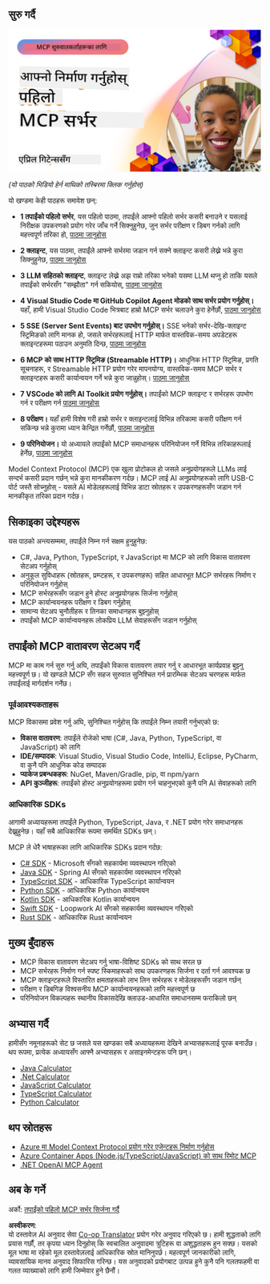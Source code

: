 <!--
CO_OP_TRANSLATOR_METADATA:
{
  "original_hash": "858362ce0118de3fec0f9114bf396101",
  "translation_date": "2025-08-18T16:11:33+00:00",
  "source_file": "03-GettingStarted/README.md",
  "language_code": "ne"
}
-->
## सुरु गर्दै  

[![आफ्नो पहिलो MCP सर्भर बनाउनुहोस्](../../../translated_images/04.0ea920069efd979a0b2dad51e72c1df7ead9c57b3305796068a6cee1f0dd6674.ne.png)](https://youtu.be/sNDZO9N4m9Y)

_(यो पाठको भिडियो हेर्न माथिको तस्बिरमा क्लिक गर्नुहोस्)_

यो खण्डमा केही पाठहरू समावेश छन्:

- **1 तपाईंको पहिलो सर्भर**, यस पहिलो पाठमा, तपाईंले आफ्नो पहिलो सर्भर कसरी बनाउने र यसलाई निरीक्षक उपकरणको प्रयोग गरेर जाँच गर्ने सिक्नुहुनेछ, जुन सर्भर परीक्षण र डिबग गर्नको लागि महत्त्वपूर्ण तरिका हो, [पाठमा जानुहोस्](01-first-server/README.md)

- **2 क्लाइन्ट**, यस पाठमा, तपाईंले आफ्नो सर्भरमा जडान गर्न सक्ने क्लाइन्ट कसरी लेख्ने भन्ने कुरा सिक्नुहुनेछ, [पाठमा जानुहोस्](02-client/README.md)

- **3 LLM सहितको क्लाइन्ट**, क्लाइन्ट लेख्ने अझ राम्रो तरिका भनेको यसमा LLM थप्नु हो ताकि यसले तपाईंको सर्भरसँग "सम्झौता" गर्न सकियोस्, [पाठमा जानुहोस्](03-llm-client/README.md)

- **4 Visual Studio Code मा GitHub Copilot Agent मोडको साथ सर्भर प्रयोग गर्नुहोस्।** यहाँ, हामी Visual Studio Code भित्रबाट हाम्रो MCP सर्भर चलाउने कुरा हेर्नेछौं, [पाठमा जानुहोस्](04-vscode/README.md)

- **5 SSE (Server Sent Events) बाट उपभोग गर्नुहोस्।** SSE भनेको सर्भर-देखि-क्लाइन्ट स्ट्रिमिङको लागि मानक हो, जसले सर्भरहरूलाई HTTP मार्फत वास्तविक-समय अपडेटहरू क्लाइन्टहरूमा पठाउन अनुमति दिन्छ, [पाठमा जानुहोस्](05-sse-server/README.md)

- **6 MCP को साथ HTTP स्ट्रिमिङ (Streamable HTTP)।** आधुनिक HTTP स्ट्रिमिङ, प्रगति सूचनाहरू, र Streamable HTTP प्रयोग गरेर मापनयोग्य, वास्तविक-समय MCP सर्भर र क्लाइन्टहरू कसरी कार्यान्वयन गर्ने भन्ने कुरा जान्नुहोस्। [पाठमा जानुहोस्](06-http-streaming/README.md)

- **7 VSCode को लागि AI Toolkit प्रयोग गर्नुहोस्।** तपाईंको MCP क्लाइन्ट र सर्भरहरू उपभोग गर्न र परीक्षण गर्न [पाठमा जानुहोस्](07-aitk/README.md)

- **8 परीक्षण।** यहाँ हामी विशेष गरी हाम्रो सर्भर र क्लाइन्टलाई विभिन्न तरिकामा कसरी परीक्षण गर्न सकिन्छ भन्ने कुरामा ध्यान केन्द्रित गर्नेछौं, [पाठमा जानुहोस्](08-testing/README.md)

- **9 परिनियोजन।** यो अध्यायले तपाईंको MCP समाधानहरू परिनियोजन गर्ने विभिन्न तरिकाहरूलाई हेर्नेछ, [पाठमा जानुहोस्](09-deployment/README.md)

Model Context Protocol (MCP) एक खुला प्रोटोकल हो जसले अनुप्रयोगहरूले LLMs लाई सन्दर्भ कसरी प्रदान गर्छन् भन्ने कुरा मानकीकरण गर्दछ। MCP लाई AI अनुप्रयोगहरूको लागि USB-C पोर्ट जस्तै सोच्नुहोस् - यसले AI मोडेलहरूलाई विभिन्न डाटा स्रोतहरू र उपकरणहरूसँग जडान गर्न मानकीकृत तरिका प्रदान गर्दछ।

## सिकाइका उद्देश्यहरू

यस पाठको अन्त्यसम्ममा, तपाईंले निम्न गर्न सक्षम हुनुहुनेछ:

- C#, Java, Python, TypeScript, र JavaScript मा MCP को लागि विकास वातावरण सेटअप गर्नुहोस्
- अनुकूल सुविधाहरू (स्रोतहरू, प्रम्प्टहरू, र उपकरणहरू) सहित आधारभूत MCP सर्भरहरू निर्माण र परिनियोजन गर्नुहोस्
- MCP सर्भरहरूसँग जडान हुने होस्ट अनुप्रयोगहरू सिर्जना गर्नुहोस्
- MCP कार्यान्वयनहरू परीक्षण र डिबग गर्नुहोस्
- सामान्य सेटअप चुनौतीहरू र तिनका समाधानहरू बुझ्नुहोस्
- तपाईंको MCP कार्यान्वयनहरू लोकप्रिय LLM सेवाहरूसँग जडान गर्नुहोस्

## तपाईंको MCP वातावरण सेटअप गर्दै

MCP मा काम गर्न सुरु गर्नु अघि, तपाईंको विकास वातावरण तयार गर्नु र आधारभूत कार्यप्रवाह बुझ्नु महत्त्वपूर्ण छ। यो खण्डले MCP सँग सहज सुरुवात सुनिश्चित गर्न प्रारम्भिक सेटअप चरणहरू मार्फत तपाईंलाई मार्गदर्शन गर्नेछ।

### पूर्वआवश्यकताहरू

MCP विकासमा प्रवेश गर्नु अघि, सुनिश्चित गर्नुहोस् कि तपाईंले निम्न तयारी गर्नुभएको छ:

- **विकास वातावरण**: तपाईंले रोजेको भाषा (C#, Java, Python, TypeScript, वा JavaScript) को लागि
- **IDE/सम्पादक**: Visual Studio, Visual Studio Code, IntelliJ, Eclipse, PyCharm, वा कुनै पनि आधुनिक कोड सम्पादक
- **प्याकेज प्रबन्धकहरू**: NuGet, Maven/Gradle, pip, वा npm/yarn
- **API कुञ्जीहरू**: तपाईंको होस्ट अनुप्रयोगहरूमा प्रयोग गर्न चाहनुभएको कुनै पनि AI सेवाहरूको लागि

### आधिकारिक SDKs

आगामी अध्यायहरूमा तपाईंले Python, TypeScript, Java, र .NET प्रयोग गरेर समाधानहरू देख्नुहुनेछ। यहाँ सबै आधिकारिक रूपमा समर्थित SDKs छन्।

MCP ले धेरै भाषाहरूका लागि आधिकारिक SDKs प्रदान गर्दछ:
- [C# SDK](https://github.com/modelcontextprotocol/csharp-sdk) - Microsoft सँगको सहकार्यमा व्यवस्थापन गरिएको
- [Java SDK](https://github.com/modelcontextprotocol/java-sdk) - Spring AI सँगको सहकार्यमा व्यवस्थापन गरिएको
- [TypeScript SDK](https://github.com/modelcontextprotocol/typescript-sdk) - आधिकारिक TypeScript कार्यान्वयन
- [Python SDK](https://github.com/modelcontextprotocol/python-sdk) - आधिकारिक Python कार्यान्वयन
- [Kotlin SDK](https://github.com/modelcontextprotocol/kotlin-sdk) - आधिकारिक Kotlin कार्यान्वयन
- [Swift SDK](https://github.com/modelcontextprotocol/swift-sdk) - Loopwork AI सँगको सहकार्यमा व्यवस्थापन गरिएको
- [Rust SDK](https://github.com/modelcontextprotocol/rust-sdk) - आधिकारिक Rust कार्यान्वयन

## मुख्य बुँदाहरू

- MCP विकास वातावरण सेटअप गर्नु भाषा-विशिष्ट SDKs को साथ सरल छ
- MCP सर्भरहरू निर्माण गर्न स्पष्ट स्किमाहरूको साथ उपकरणहरू सिर्जना र दर्ता गर्न आवश्यक छ
- MCP क्लाइन्टहरूले विस्तारित क्षमताहरूको लाभ लिन सर्भरहरू र मोडेलहरूसँग जडान गर्छन्
- परीक्षण र डिबगिङ विश्वसनीय MCP कार्यान्वयनहरूको लागि महत्त्वपूर्ण छ
- परिनियोजन विकल्पहरू स्थानीय विकासदेखि क्लाउड-आधारित समाधानसम्म फराकिलो छन्

## अभ्यास गर्दै

हामीसँग नमूनाहरूको सेट छ जसले यस खण्डका सबै अध्यायहरूमा देखिने अभ्यासहरूलाई पूरक बनाउँछ। थप रूपमा, प्रत्येक अध्यायसँग आफ्नै अभ्यासहरू र असाइनमेन्टहरू पनि छन्।

- [Java Calculator](./samples/java/calculator/README.md)
- [.Net Calculator](../../../03-GettingStarted/samples/csharp)
- [JavaScript Calculator](./samples/javascript/README.md)
- [TypeScript Calculator](./samples/typescript/README.md)
- [Python Calculator](../../../03-GettingStarted/samples/python)

## थप स्रोतहरू

- [Azure मा Model Context Protocol प्रयोग गरेर एजेन्टहरू निर्माण गर्नुहोस्](https://learn.microsoft.com/azure/developer/ai/intro-agents-mcp)
- [Azure Container Apps (Node.js/TypeScript/JavaScript) को साथ रिमोट MCP](https://learn.microsoft.com/samples/azure-samples/mcp-container-ts/mcp-container-ts/)
- [.NET OpenAI MCP Agent](https://learn.microsoft.com/samples/azure-samples/openai-mcp-agent-dotnet/openai-mcp-agent-dotnet/)

## अब के गर्ने

अर्को: [तपाईंको पहिलो MCP सर्भर सिर्जना गर्दै](01-first-server/README.md)

**अस्वीकरण**:  
यो दस्तावेज़ AI अनुवाद सेवा [Co-op Translator](https://github.com/Azure/co-op-translator) प्रयोग गरेर अनुवाद गरिएको छ। हामी शुद्धताको लागि प्रयास गर्छौं, तर कृपया ध्यान दिनुहोस् कि स्वचालित अनुवादमा त्रुटिहरू वा अशुद्धताहरू हुन सक्छ। यसको मूल भाषा मा रहेको मूल दस्तावेज़लाई आधिकारिक स्रोत मानिनुपर्छ। महत्वपूर्ण जानकारीको लागि, व्यावसायिक मानव अनुवाद सिफारिस गरिन्छ। यस अनुवादको प्रयोगबाट उत्पन्न हुने कुनै पनि गलतफहमी वा गलत व्याख्याको लागि हामी जिम्मेवार हुने छैनौं।